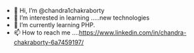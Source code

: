- 👋 Hi, I’m @chandra1chakraborty
- 👀 I’m interested in learning .....new technologies
- 🌱 I’m currently learning PHP.
- 📫 How to reach me ....https://www.linkedin.com/in/chandra-chakraborty-6a7459197/

<!---
chandra1chakraborty/chandra1chakraborty is a ✨ special ✨ repository because its `README.md` (this file) appears on your GitHub profile.
You can click the Preview link to take a look at your changes.
--->
